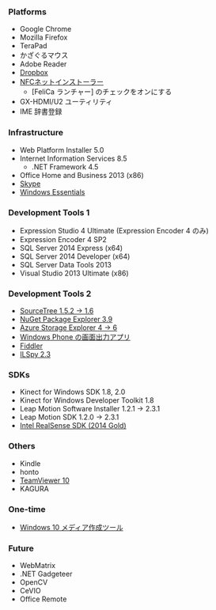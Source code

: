 ﻿### Platforms
* Google Chrome
* Mozilla Firefox
* TeraPad
* かざぐるマウス
* Adobe Reader
* [Dropbox](https://www.dropbox.com/)
* [NFCネットインストーラー](http://www.sony.co.jp/Products/felica/consumer/download/netinstaller.html)
  * [FeliCa ランチャー] のチェックをオンにする
* GX-HDMI/U2 ユーティリティ
* IME 辞書登録

### Infrastructure
* Web Platform Installer 5.0
* Internet Information Services 8.5
  * .NET Framework 4.5
* Office Home and Business 2013 (x86)
* [Skype](http://www.skype.com/)
* [Windows Essentials](http://windows.microsoft.com/ja-jp/windows-live/essentials)

### Development Tools 1
* Expression Studio 4 Ultimate (Expression Encoder 4 のみ)
* Expression Encoder 4 SP2
* SQL Server 2014 Express (x64)
* SQL Server 2014 Developer (x64)
* SQL Server Data Tools 2013
* Visual Studio 2013 Ultimate (x86)

### Development Tools 2
* [SourceTree 1.5.2 → 1.6](http://www.sourcetreeapp.com/)
* [NuGet Package Explorer 3.9](http://npe.codeplex.com/)
* [Azure Storage Explorer 4 → 6](http://azurestorageexplorer.codeplex.com/)
* [Windows Phone の画面出力アプリ](http://www.microsoft.com/ja-jp/download/details.aspx?id=42648)
* [Fiddler](http://www.telerik.com/fiddler)
* [ILSpy 2.3](http://ilspy.net/)

### SDKs
* Kinect for Windows SDK 1.8, 2.0
* Kinect for Windows Developer Toolkit 1.8
* Leap Motion Software Installer 1.2.1 → 2.3.1
* Leap Motion SDK 1.2.0 → 2.3.1
* [Intel RealSense SDK (2014 Gold)](https://software.intel.com/en-us/intel-realsense-sdk)

### Others
* Kindle
* honto
* [TeamViewer 10](https://www.teamviewer.com/)
* KAGURA

### One-time
* [Windows 10 メディア作成ツール](https://www.microsoft.com/ja-jp/software-download/windows10)

### Future
* WebMatrix
* .NET Gadgeteer
* OpenCV
* CeVIO
* Office Remote

